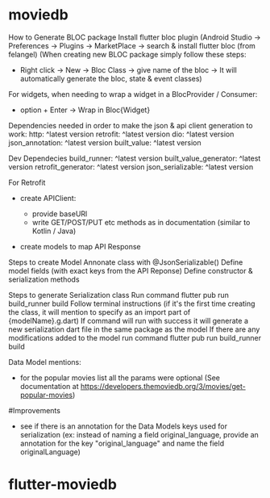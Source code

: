 # moviedb

How to Generate BLOC package
Install flutter bloc plugin (Android Studio -> Preferences -> Plugins -> MarketPlace -> search & install flutter bloc (from felangel)
(When creating new BLOC package simply follow these steps:
- Right click -> New -> Bloc Class -> give name of the bloc -> It will automatically generate the bloc, state & event classes)

For widgets, when needing to wrap a widget in a BlocProvider / Consumer:
- option + Enter -> Wrap in Bloc{Widget}

Dependencies needed in order to make the json & api client generation to work:
http: ^latest version
retrofit: ^latest version
dio: ^latest version
json_annotation: ^latest version
built_value: ^latest version

Dev Dependecies
build_runner: ^latest version
built_value_generator: ^latest version
retrofit_generator: ^latest version
json_serializable: ^latest version

For Retrofit
- create APIClient:
    - provide baseURl
    - write GET/POST/PUT etc methods as in documentation (similar to Kotlin / Java)
  
- create models to map API Response

Steps to create Model
Annonate class with @JsonSerializable()
Define model fields (with exact keys from the API Reponse)
Define constructor & serialization methods

Steps to generate Serialization class
Run command flutter pub run build_runner build
Follow terminal instructions (if it's the first time creating the class, it will mention to specify as an import part of {modelName}.g.dart)
If command will run with success it will generate a new serialization dart file in the same package as the model
If there are any modifications added to the model run command flutter pub run build_runner build 

Data Model mentions:
- for the popular movies list all the params were optional (See documentation at https://developers.themoviedb.org/3/movies/get-popular-movies)

#Improvements
- see if there is an annotation for the Data Models keys used for serialization 
  (ex: instead of naming a field original_language, provide an annotation for the key "original_language" and name the field originalLanguage)



# flutter-moviedb

